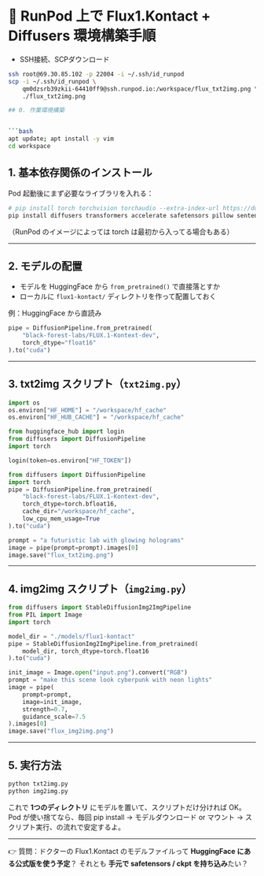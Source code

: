 # 🚀 RunPod 上で Flux1.Kontact + Diffusers 環境構築手順

- SSH接続、SCPダウンロード

```bash
ssh root@69.30.85.102 -p 22004 -i ~/.ssh/id_runpod
scp -i ~/.ssh/id_runpod \
    qm0dzsrb39zkii-64410ff9@ssh.runpod.io:/workspace/flux_txt2img.png \
    ./flux_txt2img.png

## 0. 作業環境構築


```bash
apt update; apt install -y vim
cd workspace
```

## 1. 基本依存関係のインストール

Pod 起動後にまず必要なライブラリを入れる：

```bash
# pip install torch torchvision torchaudio --extra-index-url https://download.pytorch.org/whl/cu121
pip install diffusers transformers accelerate safetensors pillow sentencepiece "protobuf<4" hf_transfer
```

（RunPod のイメージによっては torch は最初から入ってる場合もある）

---

## 2. モデルの配置

* モデルを HuggingFace から `from_pretrained()` で直接落とすか
* ローカルに `flux1-kontact/` ディレクトリを作って配置しておく

例：HuggingFace から直読み

```python
pipe = DiffusionPipeline.from_pretrained(
    "black-forest-labs/FLUX.1-Kontext-dev",
    torch_dtype="float16"
).to("cuda")
```

---

## 3. txt2img スクリプト（`txt2img.py`）

```python
import os
os.environ["HF_HOME"] = "/workspace/hf_cache"
os.environ["HF_HUB_CACHE"] = "/workspace/hf_cache"

from huggingface_hub import login
from diffusers import DiffusionPipeline
import torch

login(token=os.environ["HF_TOKEN"])

from diffusers import DiffusionPipeline
import torch
pipe = DiffusionPipeline.from_pretrained(
    "black-forest-labs/FLUX.1-Kontext-dev",
    torch_dtype=torch.bfloat16,
    cache_dir="/workspace/hf_cache",
    low_cpu_mem_usage=True
).to("cuda")

prompt = "a futuristic lab with glowing holograms"
image = pipe(prompt=prompt).images[0]
image.save("flux_txt2img.png")
```

---

## 4. img2img スクリプト（`img2img.py`）

```python
from diffusers import StableDiffusionImg2ImgPipeline
from PIL import Image
import torch

model_dir = "./models/flux1-kontact"
pipe = StableDiffusionImg2ImgPipeline.from_pretrained(
    model_dir, torch_dtype=torch.float16
).to("cuda")

init_image = Image.open("input.png").convert("RGB")
prompt = "make this scene look cyberpunk with neon lights"
image = pipe(
    prompt=prompt,
    image=init_image,
    strength=0.7,
    guidance_scale=7.5
).images[0]
image.save("flux_img2img.png")
```

---

## 5. 実行方法

```bash
python txt2img.py
python img2img.py
```

これで **1つのディレクトリ** にモデルを置いて、スクリプトだけ分ければ OK。
Pod が使い捨てなら、毎回 pip install → モデルダウンロード or マウント → スクリプト実行、の流れで安定するよ。

---

👉 質問：ドクターの Flux1.Kontact のモデルファイルって **HuggingFace にある公式版を使う予定**？
それとも **手元で safetensors / ckpt を持ち込み**たい？
